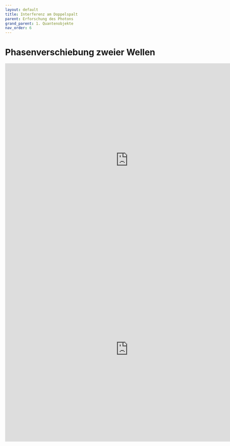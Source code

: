 ```yaml
---
layout: default
title: Interferenz am Doppelspalt
parent: Erforschung des Photons
grand_parent: 1. Quantenobjekte
nav_order: 6
---
```


# Phasenverschiebung zweier Wellen
<iframe scrolling="no" src="https://www.geogebra.org/material/iframe/id/f8Cw9eJ2/width/884/height/628/border/888888/smb/false/stb/false/stbh/false/ai/false/asb/false/sri/false/rc/false/ld/false/sdz/false/ctl/false" width="800px" height="628px" style="border:0px;"> </iframe>

<iframe scrolling="no" src="https://www.geogebra.org/material/iframe/id/RzWv965M/width/1126/height/715/border/888888/smb/false/stb/false/stbh/false/ai/false/asb/false/sri/false/rc/false/ld/false/sdz/false/ctl/false" width="800px" height="600px" style="border:0px;"> </iframe>
